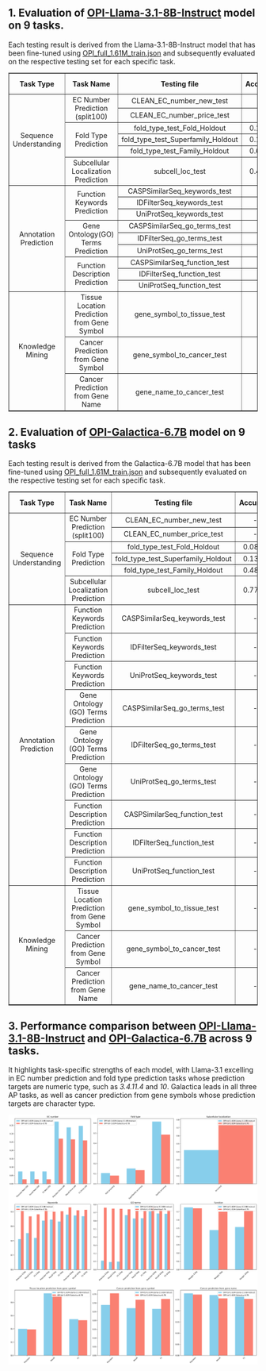 ## 1. Evaluation of [OPI-Llama-3.1-8B-Instruct](https://huggingface.co/BAAI/OPI-Llama-3.1-8B-Instruct) model on 9 tasks. 
Each testing result is derived from the Llama-3.1-8B-Instruct model that has been fine-tuned using [OPI_full_1.61M_train.json](https://huggingface.co/datasets/BAAI/OPI/blob/main/OPI_DATA/OPI_full_1.61M_train.json) and subsequently evaluated on the respective testing set for each specific task.
<table border="1" style="text-align:center; border-collapse:collapse; width: 100%;">
  <thead>
    <tr>
      <th style="text-align:center;">Task Type</th>
      <th style="text-align:center;">Task Name</th>
      <th style="text-align:center;">Testing file</th>
      <th style="text-align:center;">Accuracy</th>
      <th style="text-align:center;">Precision</th>
      <th style="text-align:center;">Recall</th>
      <th style="text-align:center;">F1</th>
      <th style="text-align:center;">Rouge-L</th>
    </tr>
  </thead>
  <tbody>
    <tr>
      <td rowspan="6">Sequence Understanding</td>
      <td rowspan="2">EC Number Prediction (split100)</td>
      <td>CLEAN_EC_number_new_test</td>
      <td>-</td>
      <td>0.3724</td>
      <td>0.3374</td>
      <td>0.3468</td>
      <td>-</td>
    </tr>
    <tr>
      <td>CLEAN_EC_number_price_test</td>
      <td>-</td>
      <td>0.0738</td>
      <td>0.0738</td>
      <td>0.0738</td>
      <td>-</td>
    </tr>
    <tr>
      <td rowspan="3">Fold Type Prediction</td>
      <td>fold_type_test_Fold_Holdout</td>
      <td>0.1045</td>
      <td>-</td>
      <td>-</td>
      <td>-</td>
      <td>-</td>
    </tr>
    <tr>
      <td>fold_type_test_Superfamily_Holdout</td>
      <td>0.1507</td>
      <td>-</td>
      <td>-</td>
      <td>-</td>
      <td>-</td>
    </tr>
    <tr>
      <td>fold_type_test_Family_Holdout</td>
      <td>0.6145</td>
      <td>-</td>
      <td>-</td>
      <td>-</td>
      <td>-</td>
    </tr>
    <tr>
      <td>Subcellular Localization Prediction</td>
      <td>subcell_loc_test</td>
      <td>0.4214</td>
      <td>-</td>
      <td>-</td>
      <td>-</td>
      <td>-</td>
    </tr>
    <tr>
      <td rowspan="9">Annotation Prediction</td>
      <td rowspan="3">Function Keywords Prediction</td>
      <td>CASPSimilarSeq_keywords_test</td>
      <td>-</td>
      <td>0.4202</td>
      <td>0.5057</td>
      <td>0.4385</td>
      <td>-</td>
    </tr>
    <tr>
      <td>IDFilterSeq_keywords_test</td>
      <td>-</td>
      <td>0.6762</td>
      <td>0.6905</td>
      <td>0.6650</td>
      <td>-</td>
    </tr>
    <tr>
      <td>UniProtSeq_keywords_test</td>
      <td>-</td>
      <td>0.7606</td>
      <td>0.7489</td>
      <td>0.7374</td>
      <td>-</td>
    </tr>
    <tr>
      <td rowspan="3">Gene Ontology(GO) Terms Prediction</td>
      <td>CASPSimilarSeq_go_terms_test</td>
      <td>-</td>
      <td>0.1113</td>
      <td>0.0936</td>
      <td>0.099</td>
      <td>-</td>
    </tr>
    <tr>
      <td>IDFilterSeq_go_terms_test</td>
      <td>-</td>
      <td>0.6686</td>
      <td>0.6287</td>
      <td>0.6304</td>
      <td>-</td>
    </tr>
    <tr>
      <td>UniProtSeq_go_terms_test</td>
      <td>-</td>
      <td>0.7150</td>
      <td>0.6897</td>
      <td>0.6849</td>
      <td>-</td>
    </tr>
    <tr>
      <td rowspan="3">Function Description Prediction</td>
      <td>CASPSimilarSeq_function_test</td>
      <td>-</td>
      <td>-</td>
      <td>-</td>
      <td>-</td>
      <td>0.7524</td>
    </tr>
    <tr>
      <td>IDFilterSeq_function_test</td>
      <td>-</td>
      <td>-</td>
      <td>-</td>
      <td>-</td>
      <td>0.4786</td>
    </tr>
    <tr>
      <td>UniProtSeq_function_test</td>
      <td>-</td>
      <td>-</td>
      <td>-</td>
      <td>-</td>
      <td>0.5144</td>
    </tr>
    <tr>
      <td rowspan="3">Knowledge Mining</td>
      <td>Tissue Location Prediction from Gene Symbol</td>
      <td>gene_symbol_to_tissue_test</td>
      <td>-</td>
      <td>0.4002</td>
      <td>0.9356</td>
      <td>0.5466</td>
      <td>-</td>
    </tr>
    <tr>
      <td>Cancer Prediction from Gene Symbol</td>
      <td>gene_symbol_to_cancer_test</td>
      <td>-</td>
      <td>0.2890</td>
      <td>0.2701</td>
      <td>0.2664</td>
      <td>-</td>
    </tr>
    <tr>
      <td>Cancer Prediction from Gene Name</td>
      <td>gene_name_to_cancer_test</td>
      <td>-</td>
      <td>0.2786</td>
      <td>0.2707</td>
      <td>0.2659</td>
      <td>-</td>
    </tr>
  </tbody>
</table>

## 2. Evaluation of [OPI-Galactica-6.7B](https://huggingface.co/BAAI/OPI-Galactica-6.7B) model on 9 tasks 
Each testing result is derived from the Galactica-6.7B model that has been fine-tuned using [OPI_full_1.61M_train.json](https://huggingface.co/datasets/BAAI/OPI/blob/main/OPI_DATA/OPI_full_1.61M_train.json) and subsequently evaluated on the respective testing set for each specific task.

<table border="1" style="text-align:center; border-collapse:collapse; width: 100%;">
  <thead>
    <tr>
      <th style="text-align:center;">Task Type</th>
      <th style="text-align:center;">Task Name</th>
      <th style="text-align:center;">Testing file</th>
      <th style="text-align:center;">Accuracy</th>
      <th style="text-align:center;">Precision</th>
      <th style="text-align:center;">Recall</th>
      <th style="text-align:center;">F1</th>
      <th style="text-align:center;">Rouge-L</th>
    </tr>
  </thead>
  <tbody>
    <tr>
      <td rowspan="6">Sequence Understanding</td>
      <td rowspan="2">EC Number Prediction (split100)</td>
      <td>CLEAN_EC_number_new_test</td>
      <td>-</td>
      <td>0.2700</td>
      <td>0.2663</td>
      <td>0.2596</td>
      <td>-</td>
    </tr>
    <tr>
      <td>CLEAN_EC_number_price_test</td>
      <td>-</td>
      <td>0.0268</td>
      <td>0.0268</td>
      <td>0.0268</td>
      <td>-</td>
    </tr>
    <tr>
      <td rowspan="3">Fold Type Prediction</td>
      <td>fold_type_test_Fold_Holdout</td>
      <td>0.0808</td>
      <td>-</td>
      <td>-</td>
      <td>-</td>
      <td>-</td>
    </tr>
    <tr>
      <td>fold_type_test_Superfamily_Holdout</td>
      <td>0.1348</td>
      <td>-</td>
      <td>-</td>
      <td>-</td>
      <td>-</td>
    </tr>
    <tr>
      <td>fold_type_test_Family_Holdout</td>
      <td>0.4854</td>
      <td>-</td>
      <td>-</td>
      <td>-</td>
      <td>-</td>
    </tr>
    <tr>
      <td>Subcellular Localization Prediction</td>
      <td>subcell_loc_test</td>
      <td>0.7771</td>
      <td>-</td>
      <td>-</td>
      <td>-</td>
      <td>-</td>
    </tr>
    <tr>
      <td rowspan="9">Annotation Prediction</td>
      <td>Function Keywords Prediction</td>
      <td>CASPSimilarSeq_keywords_test</td>
      <td>-</td>
      <td>0.8120</td>
      <td>0.7360</td>
      <td>0.7643</td>
      <td>-</td>
    </tr>
    <tr>
      <td>Function Keywords Prediction</td>
      <td>IDFilterSeq_keywords_test</td>
      <td>-</td>
      <td>0.8377</td>
      <td>0.8019</td>
      <td>0.8070</td>
      <td>-</td>
    </tr>
    <tr>
      <td>Function Keywords Prediction</td>
      <td>UniProtSeq_keywords_test</td>
      <td>-</td>
      <td>0.8596</td>
      <td>0.8196</td>
      <td>0.8276</td>
      <td>-</td>
    </tr>
    <tr>
      <td>Gene Ontology (GO) Terms Prediction</td>
      <td>CASPSimilarSeq_go_terms_test</td>
      <td>-</td>
      <td>0.7613</td>
      <td>0.7492</td>
      <td>0.7476</td>
      <td>-</td>
    </tr>
    <tr>
      <td>Gene Ontology (GO) Terms Prediction</td>
      <td>IDFilterSeq_go_terms_test</td>
      <td>-</td>
      <td>0.7404</td>
      <td>0.7274</td>
      <td>0.7207</td>
      <td>-</td>
    </tr>
    <tr>
      <td>Gene Ontology (GO) Terms Prediction</td>
      <td>UniProtSeq_go_terms_test</td>
      <td>-</td>
      <td>0.7638</td>
      <td>0.7373</td>
      <td>0.7358</td>
      <td>-</td>
    </tr>
    <tr>
      <td>Function Description Prediction</td>
      <td>CASPSimilarSeq_function_test</td>
      <td>-</td>
      <td>-</td>
      <td>-</td>
      <td>-</td>
      <td>0.7430</td>
    </tr>
    <tr>
      <td>Function Description Prediction</td>
      <td>IDFilterSeq_function_test</td>
      <td>-</td>
      <td>-</td>
      <td>-</td>
      <td>-</td>
      <td>0.7014</td>
    </tr>
    <tr>
      <td>Function Description Prediction</td>
      <td>UniProtSeq_function_test</td>
      <td>-</td>
      <td>-</td>
      <td>-</td>
      <td>-</td>
      <td>0.7133</td>
    </tr>
    <tr>
      <td rowspan="3">Knowledge Mining</td>
      <td>Tissue Location Prediction from Gene Symbol</td>
      <td>gene_symbol_to_tissue_test</td>
      <td>-</td>
      <td>0.3917</td>
      <td>0.9077</td>
      <td>0.5303</td>
      <td>-</td>
    </tr>
    <tr>
      <td>Cancer Prediction from Gene Symbol</td>
      <td>gene_symbol_to_cancer_test</td>
      <td>-</td>
      <td>0.3555</td>
      <td>0.3189</td>
      <td>0.3229</td>
      <td>-</td>
    </tr>
    <tr>
      <td>Cancer Prediction from Gene Name</td>
      <td>gene_name_to_cancer_test</td>
      <td>-</td>
      <td>0.2728</td>
      <td>0.2554</td>
      <td>0.2533</td>
      <td>-</td>
    </tr>
  </tbody>
</table>

## 3. Performance comparison between [OPI-Llama-3.1-8B-Instruct](https://huggingface.co/BAAI/OPI-Llama-3.1-8B-Instruct) and [OPI-Galactica-6.7B](https://huggingface.co/BAAI/OPI-Galactica-6.7B) across 9 tasks. 

It highlights task-specific strengths of each model, with Llama-3.1 excelling in EC number prediction and fold type prediction tasks whose prediction targets are numeric type, such as *3.4.11.4* and *10*. Galactica leads in all three AP tasks, as well as cancer prediction from gene symbols whose prediction targets are character type.
<div align="center"><img src=bar_chart/llama3.1_8b_instruct-vs-galactica_6.7b.png /></div>
